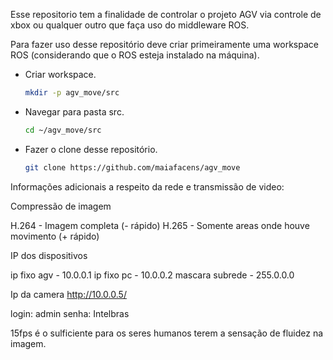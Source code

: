 Esse repositorio tem a finalidade de controlar o projeto AGV via controle de xbox ou qualquer outro que faça uso do middleware ROS.

Para fazer uso desse repositório deve criar primeiramente uma workspace ROS (considerando que o ROS esteja instalado na máquina).

- Criar workspace.

  ```bash
  mkdir -p agv_move/src 
  ```

- Navegar para pasta src.

  ```bash
  cd ~/agv_move/src
  ```

- Fazer o clone desse repositório.

  ```bash
  git clone https://github.com/maiafacens/agv_move
  ```




Informações adicionais a respeito da rede e transmissão de video:

Compressão de imagem 

H.264 - Imagem completa (- rápido)
H.265 - Somente areas onde houve movimento (+ rápido)

IP dos dispositivos

ip fixo agv - 10.0.0.1
ip fixo pc - 10.0.0.2
mascara subrede - 255.0.0.0

Ip da camera
http://10.0.0.5/

login: admin
senha: Intelbras

15fps é o sulficiente para os seres humanos terem a 
sensação de fluidez na imagem.
